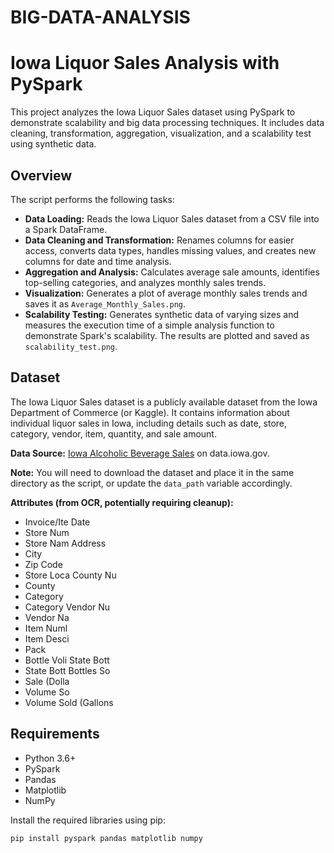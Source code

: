 # BIG-DATA-ANALYSIS
# Iowa Liquor Sales Analysis with PySpark

This project analyzes the Iowa Liquor Sales dataset using PySpark to demonstrate scalability and big data processing techniques.  It includes data cleaning, transformation, aggregation, visualization, and a scalability test using synthetic data.

## Overview

The script performs the following tasks:

*   **Data Loading:** Reads the Iowa Liquor Sales dataset from a CSV file into a Spark DataFrame.
*   **Data Cleaning and Transformation:** Renames columns for easier access, converts data types, handles missing values, and creates new columns for date and time analysis.
*   **Aggregation and Analysis:** Calculates average sale amounts, identifies top-selling categories, and analyzes monthly sales trends.
*   **Visualization:** Generates a plot of average monthly sales trends and saves it as `Average_Monthly_Sales.png`.
*   **Scalability Testing:** Generates synthetic data of varying sizes and measures the execution time of a simple analysis function to demonstrate Spark's scalability.  The results are plotted and saved as `scalability_test.png`.

## Dataset

The Iowa Liquor Sales dataset is a publicly available dataset from the Iowa Department of Commerce (or Kaggle).  It contains information about individual liquor sales in Iowa, including details such as date, store, category, vendor, item, quantity, and sale amount.

**Data Source:** [Iowa Alcoholic Beverage Sales](https://data.iowa.gov/Economy/Iowa-Alcoholic-Beverage-Sales/vr4w-2v6h) on data.iowa.gov.

**Note:** You will need to download the dataset and place it in the same directory as the script, or update the `data_path` variable accordingly.

**Attributes (from OCR, potentially requiring cleanup):**

*   Invoice/Ite Date
*   Store Num
*   Store Nam Address
*   City
*   Zip Code
*   Store Loca County Nu
*   County
*   Category
*   Category Vendor Nu
*   Vendor Na
*   Item Numl
*   Item Desci
*   Pack
*   Bottle Voli State Bott
*   State Bott Bottles So
*   Sale (Dolla
*   Volume So
*   Volume Sold (Gallons

## Requirements

*   Python 3.6+
*   PySpark
*   Pandas
*   Matplotlib
*   NumPy

Install the required libraries using pip:

```bash
pip install pyspark pandas matplotlib numpy
